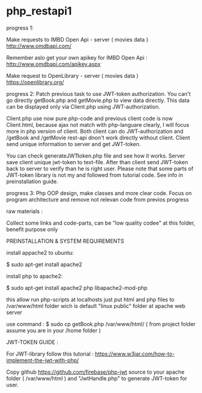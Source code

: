 # php_restapi1






progress 1: 

Make requests to IMBD Open Api - server ( movies data )
http://www.omdbapi.com/

Remember aslo get your own apikey for IMBD Open Api :
http://www.omdbapi.com/apikey.aspx


Make request to  OpenLibrary - server ( movies data ) 
https://openlibrary.org/

progress 2:
Patch previous task to use JWT-token authorization. You can't go directly getBook.php and getMovie.php to view
data directly. This data can be displayed only via Client.php using JWT-authorization.

Client.php use now pure php-code and previous client code is now Client.html, because ajax not match with php-languare clearly, I will focus more in php version of client.
Both client can do JWT-authorization and /getBook and /getMovie rest-api dnon't work directly without client. Client send unique information to server and get JWT-token.

You can check generateJWTtoken.php file and see how it works. Server save client unique jwt-token to text-file. After than client send JWT-token back to server to verify than he is right user. 
Please note that some parts of JWT-token library is not my and followed from tutorial code. See info in preinstallation guide.

progress 3:
Php OOP design, make classes and more clear code. Focus on program architecture and remove not relevan code from previos progress



raw materials :

Collect some links and code-parts, can be "low quality codee" at this folder, benefit purpose only



PREINSTALLATION & SYSTEM REQUIREMENTS


install appache2 to ubuntu:

$ sudo apt-get install apache2

install php to apache2:

$ sudo apt-get install apache2 php libapache2-mod-php

this allow run php-scripts at localhosts just put html and php files to 
/var/www/html folder wich is default "linux public" folder at apache web server

use command : 
$ sudo cp getBook.php /var/www/html/ ( from project folder assume you are in your /home folder )

JWT-TOKEN GUIDE :

For JWT-library follow this tutorial : 
https://www.w3jar.com/how-to-implement-the-jwt-with-php/

Copy github https://github.com/firebase/php-jwt source to your apache folder ( /var/www/html ) and "JwtHandle.php"  to generate JWT-token for user.








 